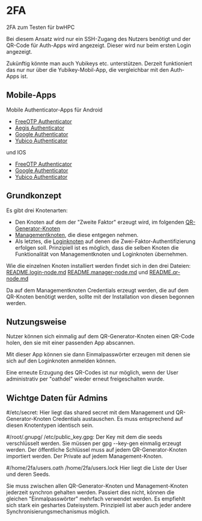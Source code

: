 # 2FA
2FA zum Testen für bwHPC

Bei diesem Ansatz wird nur ein SSH-Zugang des Nutzers benötigt und der QR-Code für Auth-Apps wird angezeigt. Dieser wird nur beim ersten Login angezeigt.

Zukünftig könnte man auch Yubikeys etc. unterstützen. Derzeit funktioniert das nur nur über die Yubikey-Mobil-App, die vergleichbar mit den Auth-Apps ist.

## Mobile-Apps

Mobile Authenticator-Apps für Android

* [FreeOTP Authenticator](market://details?id=org.fedorahosted.freeotp)
* [Aegis Authenticator ](market://details?id=com.beemdevelopment.aegis)
* [Google Authenticator](https://play.google.com/store/apps/details?id=com.google.android.apps.authenticator2)
* [Yubico Authenticator](market://details?id=com.yubico.yubioath)

und IOS

* [FreeOTP Authenticator](https://apps.apple.com/us/app/freeotp-authenticator/id872559395)
* [Google Authenticator](https://apps.apple.com/us/app/google-authenticator/id388497605)
* [Yubico Authenticator](https://apps.apple.com/us/app/yubico-authenticator/id1476679808)

## Grundkonzept

Es gibt drei Knotenarten:
* Den Knoten auf dem der "Zweite Faktor" erzeugt wird, im folgenden [QR-Generator-Knoten](./README.qr-node.md)
* [Managementknoten](README.manager-node.md), die diese entgegen nehmen.
* Als letztes, die [Loginknoten](README.login-node.md) auf denen die Zwei-Faktor-Authentifizierung erfolgen soll.
Prinzipiell ist es möglich, dass die selben Knoten die Funktionalität von Managementknoten und Loginknoten übernehmen.

Wie die einzelnen Knoten installiert werden findet sich in den drei Dateien:
[README.login-node.md](README.login-node.md) [README.manager-node.md](README.manager-node.md) und [README.qr-node.md](./README.qr-node.md)

Da auf dem Managementknoten Credentials erzeugt werden, die auf dem QR-Knoten benötigt werden, sollte mit der Installation von diesen begonnen werden.

## Nutzungsweise
Nutzer können sich einmalig auf dem QR-Generator-Knoten einen QR-Code holen, den sie mit einer passenden App abscannen.

Mit dieser App können sie dann Einmalpasswörter erzeugen mit denen sie sich auf den Loginknoten anmelden können.

Eine erneute Erzugung des QR-Codes ist nur möglich, wenn der User administrativ per "oathdel" wieder erneut freigeschalten wurde.

## Wichtge Daten für Admins
#/etc/secret:
Hier liegt das shared secret mit dem Management und QR-Generator-Knoten Credentials austauschen. Es muss entsprechend auf diesen Knotentypen identisch sein.

#/root/.gnupg/ /etc/public_key.gpg:
Der Key mit dem die seeds verschlüsselt werden. Sie müssen per gpg --key-gen einmalig erzeugt werden.
Der öffentliche Schlüssel muss auf jedem QR-Generator-Knoten importiert werden. Der Private auf jedem Management-Knoten.

#/home/2fa/users.oath /home/2fa/users.lock
Hier liegt die Liste der User und deren Seeds.

Sie muss zwischen allen QR-Generator-Knoten und Management-Knoten jederzeit synchron gehalten werden. Passiert dies nicht, können die gleichen "Einmalpasswörter" mehrfach verwendet werden.
Es empfiehlt sich stark ein geshartes Dateisystem. Prinzipiell ist aber auch jeder andere Synchronisierungsmechanismus möglich.
